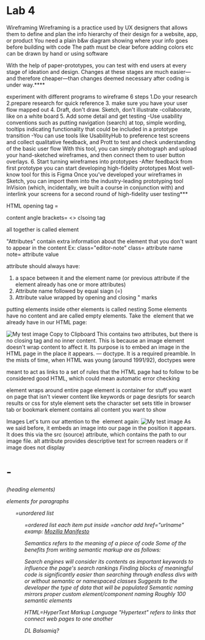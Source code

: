 # Lab 4

Wireframing
Wireframing is a practice used by UX designers that allows them to define and plan the
info hierarchy of their design for a website, app, or product
You need a plain b&w diagram showing where your info goes before building with code
The path must be clear before adding colors etc
can be drawn by hand or using software

With the help of paper-prototypes, you can test with end users at every stage of ideation and design. Changes at these stages
are much easier—and therefore cheaper—than changes deemed necessary after coding is under way.****

experiment with different programs to wireframe
6 steps
1.Do your research
2.prepare research for quick reference
3. make sure you have your user flow mapped out
4. Draft, don't draw.  Sketch, don't illustrate
    -collaborate, like on a white board
5. Add some detail and get testing
  -Use usability conventions such as putting navigation (search) at top, simple wording, tooltips indicating functionality that could be included in a 
  prototype transition
  -You can use tools like UsabilityHub to preference test screens and collect qualitative feedback, and Prott to test and check understanding of the basic user flow
  With this tool, you can simply photograph and upload your hand-sketched wireframes, and then connect them to user button overlays.
6. Start turning wireframes into prototypes
  -After feedback from first prototype you can start developing high-fidelity prototypes
   Most well-know tool for this is Figma
  Once you’ve developed your wireframes in Sketch, you can import them into the industry-leading prototyping tool InVision (which, incidentally, we built a
  course in conjunction with) and interlink your screens for a second round of high-fidelity user testing***


HTML
opening tag =<p>
content
angle brackets= <>
clsoing tag <p>
all together is called element

"Attributes" contain extra information about the element that you don't want to appear in the content
Ex: class="editor-note"
class= attribute name
note= attribute value

attribute should always have:
1. a space between it and the element name (or previous attribute if the element already has one or more attributes)
2. Attribute name followed by equal siagn (=)
3. Attribute value wrapped by opening and closing " marks

putting elements inside other elements is called nesting
Some elements have no content and are called empty elements. Take the <img> element that we already have in our HTML page:

<img src="images/firefox-icon.png" alt="My test image">
Copy to Clipboard
This contains two attributes, but there is no closing </img> tag and no inner content. This is because an image element doesn't
wrap content to affect it. Its purpose is to embed an image in the HTML page in the place it appears.

<!DOCTYPE html> — doctype. It is a required preamble. In the mists of time, when HTML was young (around 1991/92), doctypes were 
meant to act as links to a set of rules that the HTML page had to follow to be considered good HTML, which could mean automatic error checking 
<html></html> element wraps around entire page
<head></head> element is container for stuff you want on page that isn't viewer content like keywords or page desripts for search results
              or css for style
<meta charset="utf-8"> element sets the character set
<title></title> sets title in browser tab or bookmark
<body></body> element contains all content you want to show

Images
Let's turn our attention to the <img> element again:
<img src="images/firefox-icon.png" alt="My test image">
As we said before, it embeds an image into our page in the position it appears. It does this via the src (source) attribute, 
which contains the path to our image file.
alt attribute provides descriptive text for scrreen readers or if image does not display
<h1>-<h6>  (heading elements)
<p><p/>  elements for paragraphs
<ul>=unordered list
<ol>=ordered list
each item put inside 
<a>=anchor
add href="urlname"
examp: <a href="https://www.mozilla.org/en-US/about/manifesto/">Mozilla Manifesto</a>

Semantics refers to the meaning of a piece of code
Some of the benefits from writing semantic markup are as follows:

Search engines will consider its contents as important keywords to influence the page's search rankings
Finding blocks of meaningful code is significantly easier than searching through endless divs with or without 
semantic or namespaced classes
Suggests to the developer the type of data that will be populated
Semantic naming mirrors proper custom element/component naming
Roughly 100 semantic elements

HTML=HyperText Markup Language
"Hypertext" refers to links that connect web pages to one another

DL Balsamiq?
